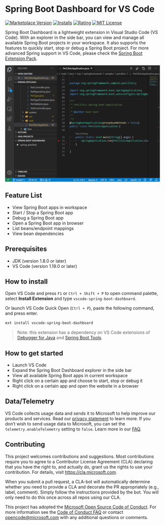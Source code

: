 # Spring Boot Dashboard for VS Code
[![Marketplace Version](https://img.shields.io/visual-studio-marketplace/v/vscjava.vscode-spring-boot-dashboard.svg)](https://marketplace.visualstudio.com/items?itemName=vscjava.vscode-spring-boot-dashboard)
[![Installs](https://img.shields.io/visual-studio-marketplace/i/vscjava.vscode-spring-boot-dashboard.svg)](https://marketplace.visualstudio.com/items?itemName=vscjava.vscode-spring-boot-dashboard)
[![Rating](https://img.shields.io/visual-studio-marketplace/r/vscjava.vscode-spring-boot-dashboard.svg)](https://marketplace.visualstudio.com/items?itemName=vscjava.vscode-spring-boot-dashboard)
[![MIT License](https://img.shields.io/badge/license-MIT-green.svg)](https://github.com/Microsoft/vscode-spring-boot-dashboard/blob/main/LICENSE)

Spring Boot Dashboard is a lightweight extension in Visual Studio Code (VS Code). With an explorer in the side bar, you can view and manage all available Spring Boot projects in your workspace. It also supports the features to quickly start, stop or debug a Spring Boot project. For more advanced Spring support in VS Code, please check the [Spring Boot Extension Pack](https://marketplace.visualstudio.com/items?itemName=vmware.vscode-boot-dev-pack).

![Screenshot](https://github.com/Microsoft/vscode-spring-boot-dashboard/raw/HEAD/images/boot-dashboard-vsc.gif)

## Feature List

* View Spring Boot apps in workspace
* Start / Stop a Spring Boot app
* Debug a Spring Boot app
* Open a Spring Boot app in browser
* List beans/endpoint mappings
* View bean dependencies

## Prerequisites
- JDK (version 1.8.0 or later)
- VS Code (version 1.19.0 or later)

## How to install

Open VS Code and press `F1` or `Ctrl + Shift + P` to open command palette, select **Install Extension** and type `vscode-spring-boot-dashboard`.

Or launch VS Code Quick Open (`Ctrl + P`), paste the following command, and press enter.
```bash
ext install vscode-spring-boot-dashboard
```
> Note: this extension has a dependency on VS Code extensions of [Debugger for Java](https://marketplace.visualstudio.com/items?itemName=vscjava.vscode-java-debug) and [Spring Boot Tools](https://marketplace.visualstudio.com/items?itemName=vmware.vscode-spring-boot).

## How to get started

- Launch VS Code
- Expand the Spring Boot Dashboard explorer in the side bar
- View all available Spring Boot apps in current workspace
- Right click on a certain app and choose to start, stop or debug it
- Right click on a certain app and open the website in a browser

## Data/Telemetry
VS Code collects usage data and sends it to Microsoft to help improve our products and services. Read our [privacy statement](http://go.microsoft.com/fwlink/?LinkId=521839) to learn more. If you don’t wish to send usage data to Microsoft, you can set the `telemetry.enableTelemetry` setting to `false`. Learn more in our [FAQ](https://code.visualstudio.com/docs/supporting/faq#_how-to-disable-telemetry-reporting).

## Contributing

This project welcomes contributions and suggestions.  Most contributions require you to agree to a
Contributor License Agreement (CLA) declaring that you have the right to, and actually do, grant us
the rights to use your contribution. For details, visit https://cla.microsoft.com.

When you submit a pull request, a CLA-bot will automatically determine whether you need to provide
a CLA and decorate the PR appropriately (e.g., label, comment). Simply follow the instructions
provided by the bot. You will only need to do this once across all repos using our CLA.

This project has adopted the [Microsoft Open Source Code of Conduct](https://opensource.microsoft.com/codeofconduct/).
For more information see the [Code of Conduct FAQ](https://opensource.microsoft.com/codeofconduct/faq/) or
contact [opencode@microsoft.com](mailto:opencode@microsoft.com) with any additional questions or comments.
